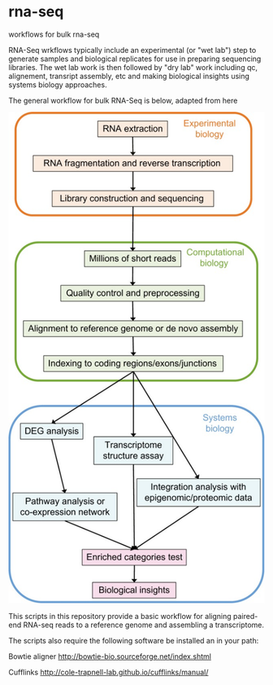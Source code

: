 # rna-seq
workflows for bulk rna-seq

RNA-Seq wrkflows typically include an experimental (or "wet lab") step to generate samples and biological replicates for use in preparing sequencing libraries. The wet lab work is then followed by "dry lab" work including qc, alignement, transript assembly, etc and making biological insights using systems biology approaches.

The general workflow for bulk RNA-Seq is below, adapted from here

![Alt text](https://github.com/ctrhodes/rna-seq/blob/master/overview%20of%20bulk%20rna-seq%20workflow.jpg?raw=true)

This scripts in this repository provide a basic workflow for aligning paired-end RNA-seq reads to a reference genome and assembling a transcriptome.

The scripts also require the following software be installed an in your path:

Bowtie aligner http://bowtie-bio.sourceforge.net/index.shtml

Cufflinks http://cole-trapnell-lab.github.io/cufflinks/manual/
